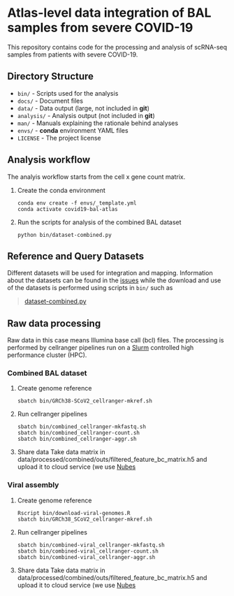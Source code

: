 # Atlas-level data integration of BAL samples from severe COVID-19

This repository contains code for the processing and analysis of scRNA-seq samples from patients with severe COVID-19.

## Directory Structure

* `bin/` - Scripts used for the analysis
* `docs/` - Document files
* `data/` - Data output (large, not included in **git**)
* `analysis/` - Analysis output (not included in **git**)
* `man/` - Manuals explaining the rationale behind analyses
* `envs/` - **conda** environment YAML files
* `LICENSE` - The project license

## Analysis workflow

The analyis workflow starts from the cell x gene count matrix.

1. Create the conda environment
   ```
   conda env create -f envs/_template.yml
   conda activate covid19-bal-atlas
   ```
1. Run the scripts for analysis of the combined BAL dataset
   ```
   python bin/dataset-combined.py
   ```

## Reference and Query Datasets

Different datasets will be used for integration and mapping. Information about the datasets can be found in the [issues](https://github.com/saliba-lab/covid19-bal-atlas-integration/issues) while the download and use of the datasets is performed using scripts in `bin/` such as
> [dataset-combined.py](https://github.com/OliverDietrich/covid19.atlas/blob/main/bin/dataset-combined.py)

## Raw data processing

Raw data in this case means Illumina base call (bcl) files. The processing is performed by cellranger pipelines run on a [Slurm](https://slurm.schedmd.com/overview.html) controlled high performance cluster (HPC).

### Combined BAL dataset

1. Create genome reference
   ```
   sbatch bin/GRCh38-SCoV2_cellranger-mkref.sh
   ```
1. Run cellranger pipelines
   ```
   sbatch bin/combined_cellranger-mkfastq.sh
   sbatch bin/combined_cellranger-count.sh
   sbatch bin/combined_cellranger-aggr.sh
   ```
1. Share data
   Take data matrix in data/processed/combined/outs/filtered_feature_bc_matrix.h5 and upload it to cloud service (we use [Nubes](https://nubes.helmholtz-berlin.de)
   
### Viral assembly

1. Create genome reference
   ```
   Rscript bin/download-viral-genomes.R
   sbatch bin/GRCh38_SCoV2_cellranger-mkref.sh
   ```
1. Run cellranger pipelines
   ```
   sbatch bin/combined-viral_cellranger-mkfastq.sh
   sbatch bin/combined-viral_cellranger-count.sh
   sbatch bin/combined-viral_cellranger-aggr.sh
   ```
1. Share data
   Take data matrix in data/processed/combined/outs/filtered_feature_bc_matrix.h5 and upload it to cloud service (we use [Nubes](https://nubes.helmholtz-berlin.de)
